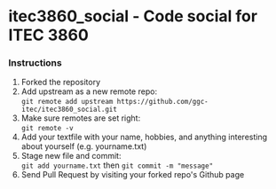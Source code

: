 itec3860_social - Code social for ITEC 3860
===============

### Instructions

1. Forked the repository
  1. Add upstream as a new remote repo:   
    `git remote add upstream https://github.com/ggc-itec/itec3860_social.git`
  2. Make sure remotes are set right:  
    `git remote -v`
2. Add your textfile with your name, hobbies, and anything interesting about yourself (e.g. yourname.txt)
  1. Stage new file and commit:  
    `git add yourname.txt`  then `git commit -m "message"`
3. Send Pull Request by visiting your forked repo's Github page
